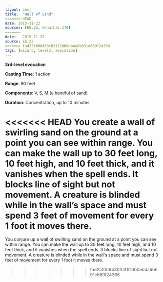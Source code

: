 ```yaml
---
layout: post
title:  "Wall of Sand"
<<<<<<< HEAD
date: 2015-11-22
sources: [EE.23, Xanathar.170]
=======
date:   2015-11-22
source: EE.23
>>>>>>> fad25f008430f031f16b0eb4a6b691e869f24366
tags: [wizard, level3, evocation]
---
```


**3rd-level evocation**

**Casting Time**: 1 action

**Range**: 90 feet

**Components**: V, S, M (a handful of sand)

**Duration**: Concentration, up to 10 minutes

<<<<<<< HEAD
You create a wall of swirling sand on the ground at a point you can see within range. You can make the wall up to 30 feet long, 10 feet high, and 10 feet thick, and it vanishes when the spell ends. It blocks line of sight but not movement. A creature is blinded while in the wall’s space and must spend 3 feet of movement for every 1 foot it moves there.
=======
You conjure up a wall of swirling sand on the ground at a point you can see within range. You can make the wall up to 30 feet long, 10 feet high, and 10 feet thick, and it vanishes when the spell ends. It blocks line of sight but not movement. A creature is blinded while in the wall's space and must spend 3 feet of movement for every 1 foot it moves there.
>>>>>>> fad25f008430f031f16b0eb4a6b691e869f24366
